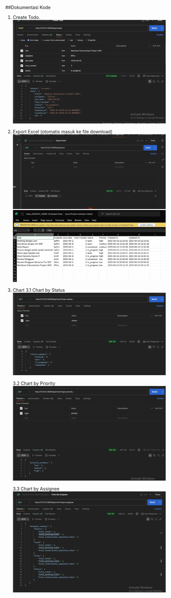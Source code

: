 ##Dokumentasi Kode

1. Create Todo.
    ![alt text](image.png)

2. Export Excel (otomatis masuk ke file download)
    ![alt text](image-1.png)
    ![alt text](image-5.png)

3. Chart 
    3.1 Chart by Status
    ![alt text](image-2.png)

    3.2 Chart by Priority
    ![alt text](image-3.png)

    3.3 Chart by Assignee
    ![alt text](image-4.png)